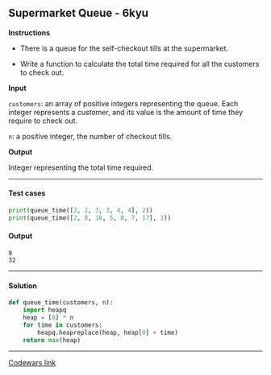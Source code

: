 ## Supermarket Queue - 6kyu

**Instructions**

- There is a queue for the self-checkout tills at the supermarket. 

- Write a function to calculate the total time required for all the customers to check out.

**Input**

`customers`: an array of positive integers representing the queue. Each integer represents a customer, and its value is the amount of time they require to check out.

`n`: a positive integer, the number of checkout tills.

**Output**

Integer representing the total time required.

---

#### Test cases

```python
print(queue_time([2, 2, 3, 3, 4, 4], 2))
print(queue_time([2, 8, 16, 5, 8, 7, 17], 3))
```

#### Output 
```
9
32
```

---

#### Solution

```python
def queue_time(customers, n):
    import heapq
    heap = [0] * n
    for time in customers:
        heapq.heapreplace(heap, heap[0] + time)
    return max(heap)
```

---

[Codewars link](https://www.codewars.com/kata/57b06f90e298a7b53d000a86)
